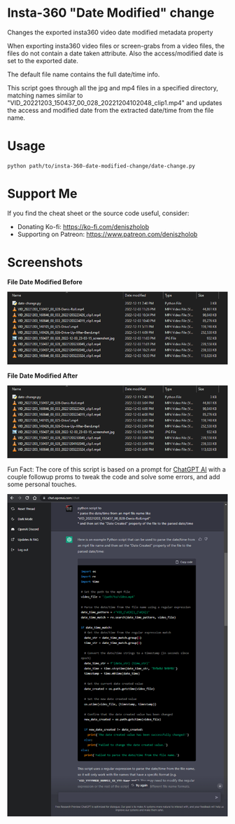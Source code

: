 # Insta-360 "Date Modified" change
Changes the exported insta360 video date modified metadata property

When exporting insta360 video files or screen-grabs from a video files,
the files do not contain a date taken attribute.
Also the access/modified date is set to the exported date.

The default file name contains the full date/time info.

This script goes through all the jpg and mp4 files in a specified directory,
matching names similar to "VID_20221203_150437_00_028_20221204102048_clip1.mp4"
and updates the access and modified date from the extracted date/time from the file name.

# Usage
`python path/to/insta-360-date-modified-change/date-change.py`

# Support Me
If you find the cheat sheet or the source code useful, consider:

* Donating Ko-fi: https://ko-fi.com/deniszholob
* Supporting on Patreon: https://www.patreon.com/deniszholob


# Screenshots

**File Date Modified Before**

![File Date Modified Before](./screenshots/date-modified-before.png)

**File Date Modified After** 

![File Date Modified After](screenshots/date-modified-after.png)

Fun Fact: The core of this script is based on a prompt for [ChatGPT AI](https://chat.openai.com/chat) with a couple followup proms to tweak the code and solve some errors, and add some personal touches.

![Original Chat-GPT Prompt](screenshots/chat-gpt-prompt.png)
